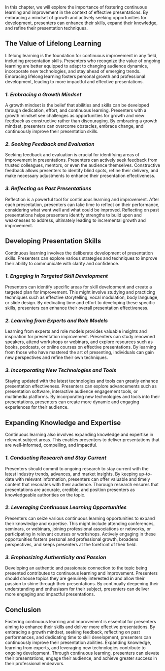 
In this chapter, we will explore the importance of fostering continuous learning and improvement in the context of effective presentations. By embracing a mindset of growth and actively seeking opportunities for development, presenters can enhance their skills, expand their knowledge, and refine their presentation techniques.

**The Value of Lifelong Learning**
----------------------------------

Lifelong learning is the foundation for continuous improvement in any field, including presentation skills. Presenters who recognize the value of ongoing learning are better equipped to adapt to changing audience dynamics, incorporate new technologies, and stay ahead of emerging trends. Embracing lifelong learning fosters personal growth and professional development, leading to more impactful and effective presentations.

### *1. Embracing a Growth Mindset*

A growth mindset is the belief that abilities and skills can be developed through dedication, effort, and continuous learning. Presenters with a growth mindset see challenges as opportunities for growth and view feedback as constructive rather than discouraging. By embracing a growth mindset, presenters can overcome obstacles, embrace change, and continuously improve their presentation skills.

### *2. Seeking Feedback and Evaluation*

Seeking feedback and evaluation is crucial for identifying areas of improvement in presentations. Presenters can actively seek feedback from trusted colleagues, mentors, or even the audience themselves. Constructive feedback allows presenters to identify blind spots, refine their delivery, and make necessary adjustments to enhance their presentation effectiveness.

### *3. Reflecting on Past Presentations*

Reflection is a powerful tool for continuous learning and improvement. After each presentation, presenters can take time to reflect on their performance, considering what went well and what could be improved. Reflecting on past presentations helps presenters identify strengths to build upon and weaknesses to address, ultimately leading to incremental growth and improvement.

**Developing Presentation Skills**
----------------------------------

Continuous learning involves the deliberate development of presentation skills. Presenters can explore various strategies and techniques to improve their ability to communicate with clarity and confidence.

### *1. Engaging in Targeted Skill Development*

Presenters can identify specific areas for skill development and create a targeted plan for improvement. This might involve studying and practicing techniques such as effective storytelling, vocal modulation, body language, or slide design. By dedicating time and effort to developing these specific skills, presenters can enhance their overall presentation effectiveness.

### *2. Learning from Experts and Role Models*

Learning from experts and role models provides valuable insights and inspiration for presentation improvement. Presenters can study renowned speakers, attend workshops or webinars, and explore resources such as books, podcasts, or online courses on effective presentations. By learning from those who have mastered the art of presenting, individuals can gain new perspectives and refine their own techniques.

### *3. Incorporating New Technologies and Tools*

Staying updated with the latest technologies and tools can greatly enhance presentation effectiveness. Presenters can explore advancements such as presentation software, interactive audience engagement tools, or multimedia platforms. By incorporating new technologies and tools into their presentations, presenters can create more dynamic and engaging experiences for their audience.

**Expanding Knowledge and Expertise**
-------------------------------------

Continuous learning also involves expanding knowledge and expertise in relevant subject areas. This enables presenters to deliver presentations that are well-informed, compelling, and impactful.

### *1. Conducting Research and Stay Current*

Presenters should commit to ongoing research to stay current with the latest industry trends, advances, and market insights. By keeping up-to-date with relevant information, presenters can offer valuable and timely content that resonates with their audience. Thorough research ensures that presentations are accurate, credible, and position presenters as knowledgeable authorities on the topic.

### *2. Leveraging Continuous Learning Opportunities*

Presenters can seize various continuous learning opportunities to expand their knowledge and expertise. This might include attending conferences, seminars, or webinars, joining professional associations or networks, or participating in relevant courses or workshops. Actively engaging in these opportunities fosters personal and professional growth, broadens perspectives, and keeps presenters at the forefront of their field.

### *3. Emphasizing Authenticity and Passion*

Developing an authentic and passionate connection to the topic being presented contributes to continuous learning and improvement. Presenters should choose topics they are genuinely interested in and allow their passion to shine through their presentations. By continually deepening their understanding and enthusiasm for their subject, presenters can deliver more engaging and impactful presentations.

**Conclusion**
--------------

Fostering continuous learning and improvement is essential for presenters aiming to enhance their skills and deliver more effective presentations. By embracing a growth mindset, seeking feedback, reflecting on past performances, and dedicating time to skill development, presenters can continuously improve their presentation abilities. Expanding knowledge, learning from experts, and leveraging new technologies contribute to ongoing development. Through continuous learning, presenters can elevate their presentations, engage their audience, and achieve greater success in their professional endeavors.
